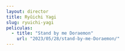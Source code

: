 ```yaml
---
layout: director
title: Ryûichi Yagi
slug: ryuichi-yagi
peliculas:
  - title: "Stand by me Doraemon"
    url: "2023/05/28/stand-by-me-Doraemon/"
---
```

